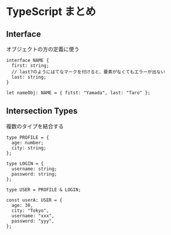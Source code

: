 # TypeScript まとめ

## Interface

オブジェクトの方の定義に使う

```tsx
interface NAME {
  first: string;
  // last?のようにはてなマークを付けると、要素がなくてもエラーが出ない
  last: string;
}

let nameObj: NAME = { fitst: "Yamada", last: "Taro" };
```

## Intersection Types

複数のタイプを結合する

```tsx
type PROFILE = {
  age: number;
  city: string;
};

type LOGIN = {
  username: string;
  password: string;
};

type USER = PROFILE & LOGIN;

const userA: USER = {
  age: 30,
  city: "Tokyo",
  username: "xxx",
  password: "yyy",
};
```
